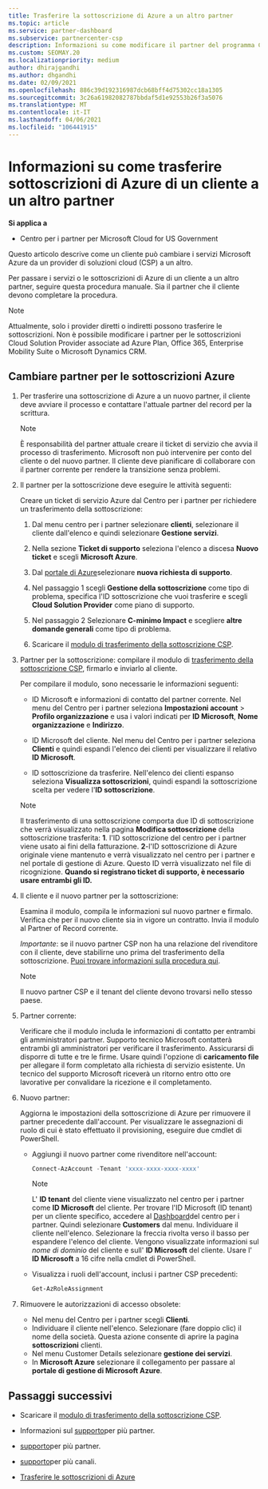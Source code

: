 ```yaml
---
title: Trasferire la sottoscrizione di Azure a un altro partner
ms.topic: article
ms.service: partner-dashboard
ms.subservice: partnercenter-csp
description: Informazioni su come modificare il partner del programma Cloud Solution provider associato alle sottoscrizioni di Azure di un cliente.
ms.custom: SEOMAY.20
ms.localizationpriority: medium
author: dhirajgandhi
ms.author: dhgandhi
ms.date: 02/09/2021
ms.openlocfilehash: 886c39d192316987dcb68bff4d75302cc18a1305
ms.sourcegitcommit: 3c26a61982082787bbdaf5d1e92553b26f3a5076
ms.translationtype: MT
ms.contentlocale: it-IT
ms.lasthandoff: 04/06/2021
ms.locfileid: "106441915"
---
```

# <a name="learn-how-to-transfer-a-customers-azure-subscriptions-to-another-partner"></a>Informazioni su come trasferire sottoscrizioni di Azure di un cliente a un altro partner

**Si applica a**

- Centro per i partner per Microsoft Cloud for US Government

Questo articolo descrive come un cliente può cambiare i servizi Microsoft Azure da un provider di soluzioni cloud (CSP) a un altro.

Per passare i servizi o le sottoscrizioni di Azure di un cliente a un altro partner, seguire questa procedura manuale. Sia il partner che il cliente devono completare la procedura.

>[!Note]  
>Attualmente, solo i provider diretti o indiretti possono trasferire le sottoscrizioni.
>Non è possibile modificare i partner per le sottoscrizioni Cloud Solution Provider associate ad Azure Plan, Office 365, Enterprise Mobility Suite o Microsoft Dynamics CRM.

## <a name="switch-partners-for-azure-subscriptions"></a>Cambiare partner per le sottoscrizioni Azure

1. Per trasferire una sottoscrizione di Azure a un nuovo partner, il cliente deve avviare il processo e contattare l'attuale partner del record per la scrittura.

   >[!Note]
   > È responsabilità del partner attuale creare il ticket di servizio che avvia il processo di trasferimento. Microsoft non può intervenire per conto del cliente o del nuovo partner. Il cliente deve pianificare di collaborare con il partner corrente per rendere la transizione senza problemi.

2. Il partner per la sottoscrizione deve eseguire le attività seguenti:

   Creare un ticket di servizio Azure dal Centro per i partner per richiedere un trasferimento della sottoscrizione:

   1. Dal menu centro per i partner selezionare **clienti**, selezionare il cliente dall'elenco e quindi selezionare **Gestione servizi**.

   2. Nella sezione **Ticket di supporto** seleziona l'elenco a discesa **Nuovo ticket** e scegli **Microsoft Azure**.
   
   3. Dal [portale di Azure](https://portal.azure.com)selezionare **nuova richiesta di supporto**.
   
   4. Nel passaggio 1 scegli **Gestione della sottoscrizione** come tipo di problema, specifica l'ID sottoscrizione che vuoi trasferire e scegli **Cloud Solution Provider** come piano di supporto.
   
   5. Nel passaggio 2 Selezionare **C-minimo Impact** e scegliere **altre domande generali** come tipo di problema.
   
   6. Scaricare il [modulo di trasferimento della sottoscrizione CSP](https://query.prod.cms.rt.microsoft.com/cms/api/am/binary/RWwTWC).

3. Partner per la sottoscrizione: compilare il modulo di [trasferimento della sottoscrizione CSP](https://query.prod.cms.rt.microsoft.com/cms/api/am/binary/RWwTWC), firmarlo e inviarlo al cliente. 

   Per compilare il modulo, sono necessarie le informazioni seguenti:

   - ID Microsoft e informazioni di contatto del partner corrente. Nel menu del Centro per i partner seleziona **Impostazioni account** &gt; **Profilo organizzazione** e usa i valori indicati per **ID Microsoft**, **Nome organizzazione** e **Indirizzo**.

   - ID Microsoft del cliente. Nel menu del Centro per i partner seleziona **Clienti** e quindi espandi l'elenco dei clienti per visualizzare il relativo **ID Microsoft**.

   - ID sottoscrizione da trasferire. Nell'elenco dei clienti espanso seleziona **Visualizza sottoscrizioni**, quindi espandi la sottoscrizione scelta per vedere l'**ID sottoscrizione**.

   >[!Note]
   >Il trasferimento di una sottoscrizione comporta due ID di sottoscrizione che verrà visualizzato nella pagina **Modifica sottoscrizione** della sottoscrizione trasferita: **1**. l'ID sottoscrizione del centro per i partner viene usato ai fini della fatturazione. **2**-l'ID sottoscrizione di Azure originale viene mantenuto e verrà visualizzato nel centro per i partner e nel portale di gestione di Azure. Questo ID verrà visualizzato nel file di ricognizione.  **Quando si registrano ticket di supporto, è necessario usare entrambi gli ID.**

4. Il cliente e il nuovo partner per la sottoscrizione:

   Esamina il modulo, compila le informazioni sul nuovo partner e firmalo. Verifica che per il nuovo cliente sia in vigore un contratto. Invia il modulo al Partner of Record corrente.

   *Importante*: se il nuovo partner CSP non ha una relazione del rivenditore con il cliente, deve stabilirne uno prima del trasferimento della sottoscrizione. [Puoi trovare informazioni sulla procedura qui](request-a-relationship-with-a-customer.md).

   >[!Note]
   >Il nuovo partner CSP e il tenant del cliente devono trovarsi nello stesso paese. 

5. Partner corrente:

   Verificare che il modulo includa le informazioni di contatto per entrambi gli amministratori partner. Supporto tecnico Microsoft contatterà entrambi gli amministratori per verificare il trasferimento. Assicurarsi di disporre di tutte e tre le firme. Usare quindi l'opzione di **caricamento file** per allegare il form completato alla richiesta di servizio esistente. Un tecnico del supporto Microsoft riceverà un ritorno entro otto ore lavorative per convalidare la ricezione e il completamento.

6. Nuovo partner:

   Aggiorna le impostazioni della sottoscrizione di Azure per rimuovere il partner precedente dall'account. Per visualizzare le assegnazioni di ruolo di cui è stato effettuato il provisioning, eseguire due cmdlet di PowerShell.

   - Aggiungi il nuovo partner come rivenditore nell'account:

     ```powershell
     Connect-AzAccount -Tenant 'xxxx-xxxx-xxxx-xxxx'
     ```

     >[!NOTE]
     > L' **ID tenant** del cliente viene visualizzato nel centro per i partner come **ID Microsoft** del cliente. Per trovare l'ID Microsoft (ID tenant) per un cliente specifico, accedere al [Dashboard](https://partner.microsoft.com/dashboard)del centro per i partner. Quindi selezionare **Customers** dal menu. Individuare il cliente nell'elenco. Selezionare la freccia rivolta verso il basso per espandere l'elenco del cliente. Vengono visualizzate informazioni sul *nome di dominio* del cliente e sull' **ID Microsoft** del cliente. Usare l' **ID Microsoft** a 16 cifre nella cmdlet di PowerShell.

   - Visualizza i ruoli dell'account, inclusi i partner CSP precedenti:

     ```powershell
     Get-AzRoleAssignment
     ```

7. Rimuovere le autorizzazioni di accesso obsolete:

   - Nel menu del Centro per i partner scegli **Clienti**.
   - Individuare il cliente nell'elenco. Selezionare (fare doppio clic) il nome della società. Questa azione consente di aprire la pagina **sottoscrizioni** clienti.
   - Nel menu Customer Details selezionare **gestione dei servizi**.
   - In **Microsoft Azure** selezionare il collegamento per passare al **portale di gestione di Microsoft Azure**.

## <a name="next-steps"></a>Passaggi successivi

- Scaricare il [modulo di trasferimento della sottoscrizione CSP](https://query.prod.cms.rt.microsoft.com/cms/api/am/binary/RE4ATIA).

- Informazioni sul [supporto](multipartner.md)per più partner.

- [supporto](multipartner.md)per più partner.
- [supporto](multichannel.md)per più canali.
- [Trasferire le sottoscrizioni di Azure](/azure/cost-management-billing/manage/transfer-subscriptions-subscribers-csp)